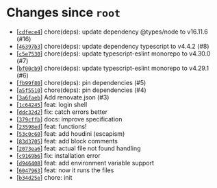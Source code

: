 <!-- since 2021-07-27T22:09:04+01:00 -->
# Changes since `root`

- \[[`cdfece4`](https://github.com/nearlySplat/qsh/commit/cdfece4581727da9b88703599d115ba9cde8d36c)\] chore(deps): update dependency @types/node to v16.11.6 (#16)
- \[[`46397b3`](https://github.com/nearlySplat/qsh/commit/46397b3400d4534c85bbc082ad3b66136237e4fa)\] chore(deps): update dependency typescript to v4.4.2 (#8)
- \[[`c5e7530`](https://github.com/nearlySplat/qsh/commit/c5e7530152dd18ffc04c3b9aa8a2d5bc53d1de60)\] chore(deps): update typescript-eslint monorepo to v4.30.0 (#7)
- \[[`bf00cb9`](https://github.com/nearlySplat/qsh/commit/bf00cb9eb0e5f0097caf95953f77351d15073eed)\] chore(deps): update typescript-eslint monorepo to v4.29.1 (#6)
- \[[`fb99f80`](https://github.com/nearlySplat/qsh/commit/fb99f80bd677518b060f49c875e8be5893d3fd7b)\] chore(deps): pin dependencies (#5)
- \[[`a5f5510`](https://github.com/nearlySplat/qsh/commit/a5f55103a44cc1743a653d9356aa1278859421d2)\] chore(deps): pin dependencies (#4)
- \[[`3a6faeb`](https://github.com/nearlySplat/qsh/commit/3a6faebdff451645ebd818144cb0aa9e22710fe3)\] Add renovate.json (#3)
- \[[`1c64245`](https://github.com/nearlySplat/qsh/commit/1c64245f5bf924bad8cdf7642f04b4df76eb4c90)\] feat: login shell
- \[[`ddc32d2`](https://github.com/nearlySplat/qsh/commit/ddc32d2b348fab40541c5e3d31bd2e1f3482079f)\] fix: catch errors better
- \[[`379cffb`](https://github.com/nearlySplat/qsh/commit/379cffbd5ffb210716751516a3749dc8a4808bcd)\] docs: improve specification
- \[[`23598ed`](https://github.com/nearlySplat/qsh/commit/23598ed9fb0ea97762c4d78f7d63224cc7d7b5fe)\] feat: functions!
- \[[`53c0c60`](https://github.com/nearlySplat/qsh/commit/53c0c6036f1e21c420888bad98744fba0f2fdf8e)\] feat: add houdini (escapism)
- \[[`83d3705`](https://github.com/nearlySplat/qsh/commit/83d370531ad5e8fdcfeb68490b2b8fbe6caa2454)\] feat: add block comments
- \[[`2073ea6`](https://github.com/nearlySplat/qsh/commit/2073ea6aef358faa79dbfce141fd2531d894fe1e)\] feat: actual file not found handling
- \[[`c9169b6`](https://github.com/nearlySplat/qsh/commit/c9169b6d78e958d8cb1d59dab7ddfb14fb517925)\] fix: installation error
- \[[`d946408`](https://github.com/nearlySplat/qsh/commit/d946408e8a7e6314521b0ad1edb4869976d4e6ac)\] feat: add environment variable support
- \[[`6047963`](https://github.com/nearlySplat/qsh/commit/604796390ceeba9dc363a77520ef67bbab288d27)\] feat: now it runs the files
- \[[`b34d25e`](https://github.com/nearlySplat/qsh/commit/b34d25e9f072c94af4a1aff6d0129a2e31b07422)\] chore: init
